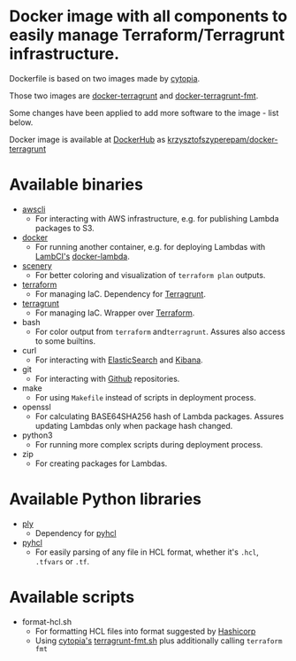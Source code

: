 # Docker image with all components to easily manage Terraform/Terragrunt infrastructure.
Dockerfile is based on two images made by [cytopia](https://github.com/cytopia).

Those two images are [docker-terragrunt](https://github.com/cytopia/docker-terragrunt/tree/1bc1a2c6de42c6d19f7e91f64f30256c24fd386f) and [docker-terragrunt-fmt](https://github.com/cytopia/docker-terragrunt-fmt/tree/3f8964bea0db043a05d4a8d622f94a07f109b5a7).

Some changes have been applied to add more software to the image - list below.

Docker image is available at [DockerHub](https://hub.docker.com/) as [krzysztofszyperepam/docker-terragrunt](https://hub.docker.com/repository/docker/krzysztofszyperepam/docker-terragrunt)


# Available binaries
* [awscli](https://github.com/aws/aws-cli)
    * For interacting with AWS infrastructure, e.g. for publishing Lambda packages to S3.
* [docker](https://github.com/docker/docker-ce)
    * For running another container, e.g. for deploying Lambdas with [LambCI's](https://github.com/lambci) [docker-lambda](https://github.com/lambci/docker-lambda).
* [scenery](https://github.com/dmlittle/scenery)
    * For better coloring and visualization of `terraform plan` outputs.
* [terraform](https://github.com/hashicorp/terraform)
    * For managing IaC. Dependency for [Terragrunt](https://github.com/gruntwork-io/terragrunt). 
* [terragrunt](https://github.com/gruntwork-io/terragrunt)
    * For managing IaC. Wrapper over [Terraform](https://github.com/hashicorp/terraform).
* bash
    * For color output from `terraform` and`terragrunt`. Assures also access to some builtins.
* curl
    * For interacting with [ElasticSearch](https://github.com/elastic/elasticsearch) and [Kibana](https://github.com/elastic/kibana).
* git
    * For interacting with [Github](https://github.com) repositories.
* make
    * For using `Makefile` instead of scripts in deployment process.
* openssl
    * For calculating BASE64SHA256 hash of Lambda packages. Assures updating Lambdas only when package hash changed.
* python3
    * For running more complex scripts during deployment process.
* zip
    * For creating packages for Lambdas.


# Available Python libraries
* [ply](https://github.com/dabeaz/ply)
    * Dependency for [pyhcl](https://github.com/virtuald/pyhcl)
* [pyhcl](https://github.com/virtuald/pyhcl)
    * For easily parsing of any file in HCL format, whether it's `.hcl`, `.tfvars` or `.tf`.


# Available scripts
* format-hcl.sh
    * For formatting HCL files into format suggested by [Hashicorp](https://github.com/hashicorp/hcl)
    * Using [cytopia's](https://github.com/cytopia) [terragrunt-fmt.sh](https://github.com/cytopia/docker-terragrunt-fmt) plus additionally calling `terraform fmt`
